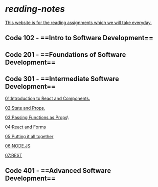 # **_reading-notes_**

<ins>This website is for the reading assignments which we will take everyday.</ins>

## **Code 102 - ==Intro to Software Development==**

## **Code 201 - ==Foundations of Software Development==**

## **Code 301 - ==Intermediate Software Development==**

[01:Introduction to React and Components.](https://github.com/mohammedSaadeh/reading-notes/blob/main/notes/ReadClass01.md)

[02:State and Props.](https://github.com/mohammedSaadeh/reading-notes/blob/main/notes/ReadClass02.md)

[03:Passing Functions as Props](https://github.com/mohammedSaadeh/reading-notes/blob/main/notes/ReadClass03.md)\

[04:React and Forms](https://github.com/mohammedSaadeh/reading-notes/blob/main/notes/ReadClass04.md)

[05:Putting it all together](https://github.com/mohammedSaadeh/reading-notes/blob/main/notes/ReadClass05.md)

[06:NODE.JS](https://github.com/mohammedSaadeh/reading-notes/blob/main/notes/ReadClass06.md)

[07:REST](https://github.com/mohammedSaadeh/reading-notes/blob/main/notes/ReadClass06.md)

## **Code 401 - ==Advanced Software Development==**
